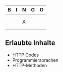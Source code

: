 

| B | I | N | G | O |
|---|---|---|---|---|
|   |   |   |   |   |
|   |   |   |   |   |
|   |   | X |   |   |
|   |   |   |   |   |
|   |   |   |   |   |

## Erlaubte Inhalte
- HTTP Codes
- Programmiersprachen
- HTTP-Methoden
